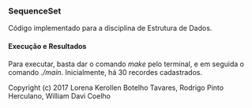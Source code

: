 ### SequenceSet

Código implementado para a disciplina de Estrutura de Dados.

#### Execução e Resultados

Para executar, basta dar o comando *make* pelo terminal, e em seguida o comando *./main*. Inicialmente, há 30 recordes cadastrados.

Copyright (c) 2017 Lorena Kerollen Botelho Tavares, Rodrigo Pinto Herculano, William Davi Coelho
